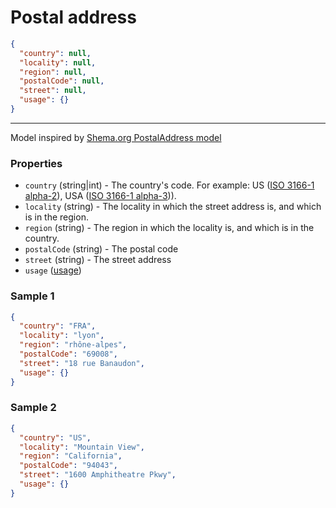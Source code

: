 # Postal address

```json
{
  "country": null,
  "locality": null,
  "region": null,
  "postalCode": null,
  "street": null,
  "usage": {}
}
```
---
Model inspired by [Shema.org PostalAddress model](https://schema.org/PostalAddress)

### Properties

- `country` (string|int) - The country's code. For example: US ([ISO 3166-1 alpha-2](http://en.wikipedia.org/wiki/ISO_3166-1)), USA ([ISO 3166-1 alpha-3](http://en.wikipedia.org/wiki/ISO_3166-1))).
- `locality` (string) - The locality in which the street address is, and which is in the region.
- `region` (string) - The region in which the locality is, and which is in the country.
- `postalCode` (string) - The postal code
- `street` (string) - The street address
- `usage` ([usage](../usage))


### Sample 1
```json
{
  "country": "FRA",
  "locality": "lyon",
  "region": "rhône-alpes",
  "postalCode": "69008",
  "street": "18 rue Banaudon",
  "usage": {}
}
```
### Sample 2
```json
{
  "country": "US",
  "locality": "Mountain View",
  "region": "California",
  "postalCode": "94043",
  "street": "1600 Amphitheatre Pkwy",
  "usage": {}
}
```
